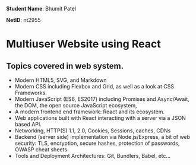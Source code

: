 **Student Name**:  Bhumit Patel

**NetID**: nt2955

# Multiuser Website using React

##  Topics covered in web system.

* Modern HTML5, SVG, and Markdown
* Modern CSS including Flexbox and Grid, as well as a look at CSS Frameworks.
* Modern JavaScript (ES6, ES2017) including Promises and Async/Await, the DOM, the open source JavaScript ecosystem,
* A modern frontend end framework: React and its ecosystem.
* Web applications built with React interacting with a server via a JSON based API.
* Networking, HTTP(S) 1.1, 2.0, Cookies, Sessions, caches, CDNs
* Backend (server side) implementation via Node.js/Express, a bit of web security: TLS, encryption, secure hashes, protection of passwords, OWASP cheat sheets
* Tools and Deployment Architectures: Git, Bundlers, Babel, etc…


